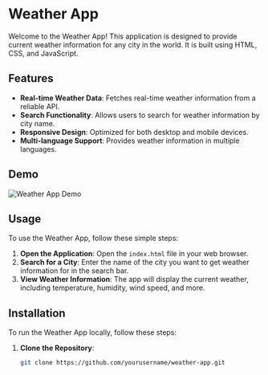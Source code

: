 # Weather App

Welcome to the Weather App! This application is designed to provide current weather information for any city in the world. It is built using HTML, CSS, and JavaScript.

## Features

- **Real-time Weather Data**: Fetches real-time weather information from a reliable API.
- **Search Functionality**: Allows users to search for weather information by city name.
- **Responsive Design**: Optimized for both desktop and mobile devices.
- **Multi-language Support**: Provides weather information in multiple languages.

## Demo

![Weather App Demo](path/to/your/weather-app-demo.gif)


## Usage

To use the Weather App, follow these simple steps:

1. **Open the Application**: Open the `index.html` file in your web browser.
2. **Search for a City**: Enter the name of the city you want to get weather information for in the search bar.
3. **View Weather Information**: The app will display the current weather, including temperature, humidity, wind speed, and more.

## Installation

To run the Weather App locally, follow these steps:

1. **Clone the Repository**:
   ```sh
   git clone https://github.com/yourusername/weather-app.git
